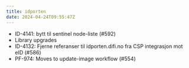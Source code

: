 ```yaml
---
title: idporten
date: 2024-04-24T09:55:47Z
---
```

- ID-4141: bytt til sentinel node-liste (#592)
- Library upgrades
- ID-4132: Fjerne referanser til idporten.difi.no fra CSP integrasjon mot eID (#586)
- PF-974: Moves to update-image workflow (#554)

